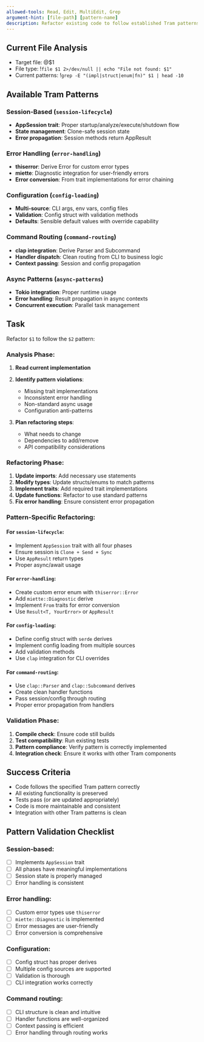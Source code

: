 ```yaml
---
allowed-tools: Read, Edit, MultiEdit, Grep
argument-hint: [file-path] [pattern-name]
description: Refactor existing code to follow established Tram patterns
---
```


## Current File Analysis
- Target file: @$1
- File type: !`file $1 2>/dev/null || echo "File not found: $1"`
- Current patterns: !`grep -E "(impl|struct|enum|fn)" $1 | head -10`

## Available Tram Patterns

### Session-Based (`session-lifecycle`)
- **AppSession trait**: Proper startup/analyze/execute/shutdown flow
- **State management**: Clone-safe session state
- **Error propagation**: Session methods return AppResult

### Error Handling (`error-handling`)
- **thiserror**: Derive Error for custom error types
- **miette**: Diagnostic integration for user-friendly errors
- **Error conversion**: From trait implementations for error chaining

### Configuration (`config-loading`)
- **Multi-source**: CLI args, env vars, config files
- **Validation**: Config struct with validation methods
- **Defaults**: Sensible default values with override capability

### Command Routing (`command-routing`)
- **clap integration**: Derive Parser and Subcommand
- **Handler dispatch**: Clean routing from CLI to business logic
- **Context passing**: Session and config propagation

### Async Patterns (`async-patterns`)
- **Tokio integration**: Proper runtime usage
- **Error handling**: Result propagation in async contexts
- **Concurrent execution**: Parallel task management

## Task
Refactor `$1` to follow the `$2` pattern:

### Analysis Phase:
1. **Read current implementation**
2. **Identify pattern violations**:
   - Missing trait implementations
   - Inconsistent error handling
   - Non-standard async usage
   - Configuration anti-patterns

3. **Plan refactoring steps**:
   - What needs to change
   - Dependencies to add/remove
   - API compatibility considerations

### Refactoring Phase:
1. **Update imports**: Add necessary use statements
2. **Modify types**: Update structs/enums to match patterns
3. **Implement traits**: Add required trait implementations
4. **Update functions**: Refactor to use standard patterns
5. **Fix error handling**: Ensure consistent error propagation

### Pattern-Specific Refactoring:

#### For `session-lifecycle`:
- Implement `AppSession` trait with all four phases
- Ensure session is `Clone + Send + Sync`
- Use `AppResult` return types
- Proper async/await usage

#### For `error-handling`:
- Create custom error enum with `thiserror::Error`
- Add `miette::Diagnostic` derive
- Implement `From` traits for error conversion
- Use `Result<T, YourError>` or `AppResult`

#### For `config-loading`:
- Define config struct with `serde` derives
- Implement config loading from multiple sources
- Add validation methods
- Use `clap` integration for CLI overrides

#### For `command-routing`:
- Use `clap::Parser` and `clap::Subcommand` derives
- Create clean handler functions
- Pass session/config through routing
- Proper error propagation from handlers

### Validation Phase:
1. **Compile check**: Ensure code still builds
2. **Test compatibility**: Run existing tests
3. **Pattern compliance**: Verify pattern is correctly implemented
4. **Integration check**: Ensure it works with other Tram components

## Success Criteria
- Code follows the specified Tram pattern correctly
- All existing functionality is preserved
- Tests pass (or are updated appropriately)
- Code is more maintainable and consistent
- Integration with other Tram patterns is clean

## Pattern Validation Checklist

### Session-based:
- [ ] Implements `AppSession` trait
- [ ] All phases have meaningful implementations
- [ ] Session state is properly managed
- [ ] Error handling is consistent

### Error handling:
- [ ] Custom error types use `thiserror`
- [ ] `miette::Diagnostic` is implemented
- [ ] Error messages are user-friendly
- [ ] Error conversion is comprehensive

### Configuration:
- [ ] Config struct has proper derives
- [ ] Multiple config sources are supported
- [ ] Validation is thorough
- [ ] CLI integration works correctly

### Command routing:
- [ ] CLI structure is clean and intuitive
- [ ] Handler functions are well-organized
- [ ] Context passing is efficient
- [ ] Error handling through routing works